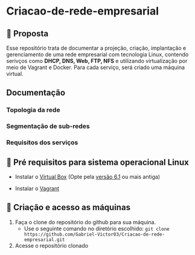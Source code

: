 # Criacao-de-rede-empresarial
## 📰 Proposta
Esse repositório trata de documentar a projeção, criação, implantação e gerenciamento de uma rede empresarial com tecnologia Linux, contendo serivços como **DHCP, DNS, Web, FTP, NFS** e utilizando virtualização por meio de Vagrant e Docker.
Para cada serviço, será criado uma máquina virtual.
## Documentação
### Topologia da rede

### Segmentação de sub-redes

### Requisitos dos serviços


## 📎 Pré requisitos para sistema operacional Linux
* Instalar o [Virtual Box](https://virtualbox.org/) (Opte pela [versão 6.1](https://www.virtualbox.org/wiki/Download_Old_Builds_6_1) ou mais antiga) 
  
* Instalar o [Vagrant](https://developer.hashicorp.com/vagrant/downloads?product_intent=vagrant)
    
## 🔑 Criação e acesso as máquinas
1) Faça o clone do repositório do github para sua máquina.
   - Use o seguinte comando no diretório escolhido: `git clone https://github.com/Gabriel-Victor03/Criacao-de-rede-empresarial.git`
2) Acesse o repositório clonado

